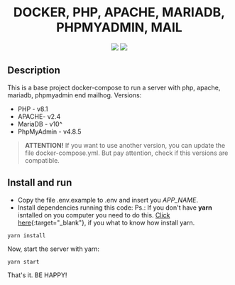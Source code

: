 <h1 style="text-align: center;"> DOCKER, PHP, APACHE, MARIADB, PHPMYADMIN, MAIL</h1>

<p align="center">
  <img src="https://img.shields.io/badge/docker%20build-automated-blue"/>
  <img src="https://img.shields.io/badge/license-MIT-green"/>
</p>

## Description

This is a base project docker-compose to run a server with php, apache, mariadb, phpmyadmin end mailhog. Versions:
  - PHP - v8.1
  - APACHE- v2.4
  - MariaDB - v10^
  - PhpMyAdmin - v4.8.5

> **ATTENTION!** If you want to use another version, you can update the file docker-compose.yml.
> But pay attention, check if this versions are compatible.

## Install and run

 - Copy the file .env.example to .env and insert you _APP_NAME_.
 - Install dependencies running this code:
 Ps.: If you don't have __yarn__ isntalled on you computer you need to do this. [Click here](https://classic.yarnpkg.com/lang/en/docs/install/){:target="_blank"}, if you what to know how install yarn.

```
yarn install
```

Now, start the server with yarn:

```
yarn start
```

That's it. BE HAPPY!
